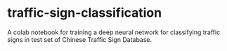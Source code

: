 # traffic-sign-classification
A colab notebook for training a deep neural network for classifying traffic signs in test set of Chinese Traffic Sign Database.
